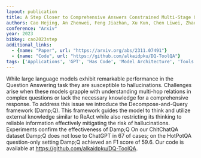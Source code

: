 ```yaml
---
layout: publication
title: A Step Closer to Comprehensive Answers Constrained Multi-Stage Question Decomposition with Large Language Models
authors: Cao Hejing, An Zhenwei, Feng Jiazhan, Xu Kun, Chen Liwei, Zhao Dongyan
conference: "Arxiv"
year: 2023
bibkey: cao2023step
additional_links:
  - {name: "Paper", url: "https://arxiv.org/abs/2311.07491"}
  - {name: "Code", url: "https://github.com/alkaidpku/DQ-ToolQA"}
tags: ['Applications', 'GPT', 'Has Code', 'Model Architecture', 'Tools']
---
```

While large language models exhibit remarkable performance in the Question Answering task they are susceptible to hallucinations. Challenges arise when these models grapple with understanding multi-hop relations in complex questions or lack the necessary knowledge for a comprehensive response. To address this issue we introduce the Decompose-and-Query framework (Damp;Q). This framework guides the model to think and utilize external knowledge similar to ReAct while also restricting its thinking to reliable information effectively mitigating the risk of hallucinations. Experiments confirm the effectiveness of Damp;Q On our ChitChatQA dataset Damp;Q does not lose to ChatGPT in 67 of cases; on the HotPotQA question-only setting Damp;Q achieved an F1 score of 59.6. Our code is available at https://github.com/alkaidpku/DQ-ToolQA.
